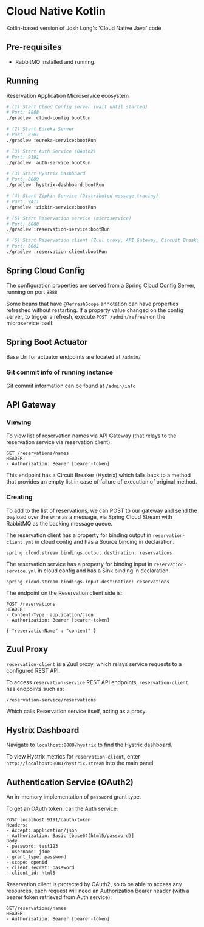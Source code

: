 # Cloud Native Kotlin

Kotlin-based version of Josh Long's 'Cloud Native Java' code

## Pre-requisites

- RabbitMQ installed and running.

## Running

Reservation Application Microservice ecosystem

```bash
# (1) Start Cloud Config server (wait until started)
# Port: 8888
./gradlew :cloud-config:bootRun

# (2) Start Eureka Server
# Port: 8761
./gradlew :eureka-service:bootRun

# (3) Start Auth Service (OAuth2)
# Port: 9191
./gradlew :auth-service:bootRun

# (3) Start Hystrix Dashboard 
# Port: 8889
./gradlew :hystrix-dashboard:bootRun

# (4) Start Zipkin Service (Distributed message tracing)
# Port: 9411
./gradlew :zipkin-service:bootRun

# (5) Start Reservation service (microservice)
# Port: 8080
./gradlew :reservation-service:bootRun

# (6) Start Reservation client (Zuul proxy, API Gateway, Circuit Breaker) 
# Port: 8081
./gradlew :reservation-client:bootRun
```

## Spring Cloud Config

The configuration properties are served from a Spring Cloud
Config Server, running on port `8888`

Some beans that have `@RefreshScope` annotation can have properties
refreshed without restarting. If a property value changed on the config server,
to trigger a refresh, execute `POST /admin/refresh` on the microservice itself.

## Spring Boot Actuator

Base Url for actuator endpoints are located at `/admin/`

### Git commit info of running instance

Git commit information can be found at `/admin/info`

## API Gateway

### Viewing
To view list of reservation names via API Gateway (that relays to the reservation service via reservation client):

```
GET /reservations/names
HEADER:
- Authorization: Bearer [bearer-token]
```

This endpoint has a Circuit Breaker (Hystrix) which falls back to a method that provides
an empty list in case of failure of execution of original method.

### Creating 

To add to the list of reservations, we can POST to our gateway and send the payload over the wire as 
a message, via Spring Cloud Stream with RabbitMQ as the backing message queue.

The reservation client has a property for binding output in `reservation-client.yml` in cloud config
and has a Source binding in declaration.

`spring.cloud.stream.bindings.output.destination: reservations`

The reservation service has a property for binding input in `reservation-service.yml` in cloud config
and has a Sink binding in declaration.

`spring.cloud.stream.bindings.input.destination: reservations`

The endpoint on the Reservation client side is:

```
POST /reservations
HEADER:
- Content-Type: application/json
- Authorization: Bearer [bearer-token]

{ "reservationName" : "content" }
```

## Zuul Proxy

`reservation-client` is a Zuul proxy, which relays service requests to a configured REST API.

To access `reservation-service` REST API endpoints, `reservation-client` has endpoints such as:

```
/reservation-service/reservations
```

Which calls Reservation service itself, acting as a proxy.

## Hystrix Dashboard

Navigate to `localhost:8889/hystrix` to find the Hystrix dashboard.

To view Hystrix metrics for `reservation-client`, enter `http://localhost:8081/hystrix.stream` into the main panel

## Authentication Service (OAuth2)

An in-memory implementation of `password` grant type.

To get an OAuth token, call the Auth service:

```
POST localhost:9191/oauth/token
Headers:
- Accept: application/json
- Authorization: Basic [base64(html5/password)]
Body
- password: test123
- username: jdoe
- grant_type: password
- scope: openid
- client_secret: password
- client_id: html5
```

Reservation client is protected by OAuth2, so to be able to access any resources, each request will
need an Authorization Bearer header (with a bearer token retrieved from Auth service):

```
GET/reservations/names
HEADER:
- Authorization: Bearer [bearer-token]

```